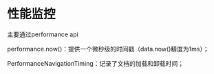 # 性能监控

主要通过performance api



performance.now()：提供一个微秒级的时间戳（data.now()精度为1ms）；

PerformanceNavigationTiming：记录了文档的加载和卸载时间；



